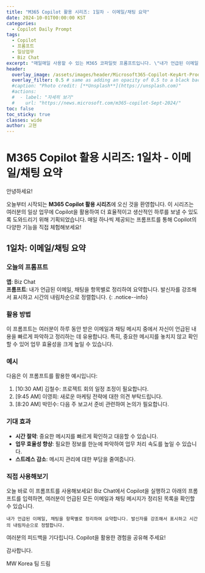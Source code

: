 ```yaml
---
title: "M365 Copilot 활용 시리즈: 1일차 - 이메일/채팅 요약"
date: 2024-10-01T00:00:00 KST
categories:
  - Copilot Daily Prompt
tags:
  - Copilot
  - 프롬프트
  - 일상업무
  - Biz Chat
excerpt: "매일매일 사용할 수 있는 M365 코파일럿 프롬프트입니다. \"내가 언급된 이메일, 채팅을 항목별로 정리하여 요약합니다. 발신자를 강조해서 표시하고 시간의 내림차순으로 정렬합니다.\""
header:
  overlay_image: /assets/images/header/Microsoft365-Copilot-KeyArt-Productivity-6K-01.png
  overlay_filter: 0.5 # same as adding an opacity of 0.5 to a black background
  #caption: "Photo credit: [**Unsplash**](https://unsplash.com)"
  #actions:
  #  - label: "자세히 보기"
  #    url: "https://news.microsoft.com/m365-copilot-Sept-2024/"
toc: false
toc_sticky: true
classes: wide
author: 고현
---
```


# M365 Copilot 활용 시리즈: 1일차 - 이메일/채팅 요약

안녕하세요!

오늘부터 시작되는 **M365 Copilot 활용 시리즈**에 오신 것을 환영합니다. 이 시리즈는 여러분의 일상 업무에 Copilot을 활용하여 더 효율적이고 생산적인 하루를 보낼 수 있도록 도와드리기 위해 기획되었습니다. 매일 하나씩 제공되는 프롬프트를 통해 Copilot의 다양한 기능을 직접 체험해보세요!

## 1일차: 이메일/채팅 요약

### 오늘의 프롬프트
**앱**: Biz Chat  
**프롬프트**: 내가 언급된 이메일, 채팅을 항목별로 정리하여 요약합니다. 발신자를 강조해서 표시하고 시간의 내림차순으로 정렬합니다.
{: .notice--info}

### 활용 방법
이 프롬프트는 여러분이 하루 동안 받은 이메일과 채팅 메시지 중에서 자신이 언급된 내용을 빠르게 파악하고 정리하는 데 유용합니다. 특히, 중요한 메시지를 놓치지 않고 확인할 수 있어 업무 효율성을 크게 높일 수 있습니다.

### 예시
다음은 이 프롬프트를 활용한 예시입니다:
1. [10:30 AM] 김철수: 프로젝트 회의 일정 조정이 필요합니다.
2. [9:45 AM] 이영희: 새로운 마케팅 전략에 대한 의견 부탁드립니다.
3. [8:20 AM] 박민수: 다음 주 보고서 준비 관련하여 논의가 필요합니다.


### 기대 효과
- **시간 절약**: 중요한 메시지를 빠르게 확인하고 대응할 수 있습니다.
- **업무 효율성 향상**: 필요한 정보를 한눈에 파악하여 업무 처리 속도를 높일 수 있습니다.
- **스트레스 감소**: 메시지 관리에 대한 부담을 줄여줍니다.

### 직접 사용해보기
오늘 바로 이 프롬프트를 사용해보세요! Biz Chat에서 Copilot을 실행하고 아래의 프롬프트를 입력하면, 여러분이 언급된 모든 이메일과 채팅 메시지가 정리된 목록을 확인할 수 있습니다. 
```plaintext
내가 언급된 이메일, 채팅을 항목별로 정리하여 요약합니다. 발신자를 강조해서 표시하고 시간의 내림차순으로 정렬합니다.
```

여러분의 피드백을 기다립니다. Copilot을 활용한 경험을 공유해 주세요!

감사합니다.

MW Korea 팀 드림
